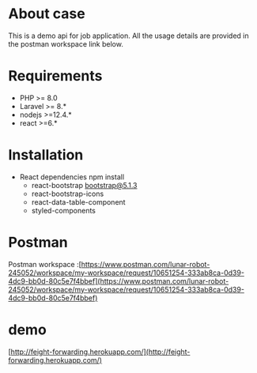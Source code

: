 # About case
This is a demo api for job application. All the usage details are provided in the postman workspace link below.


# Requirements
- PHP >= 8.0
- Laravel >= 8.*
- nodejs >=12.4.*
- react >=6.*

# Installation
- React dependencies
    npm install 
  - react-bootstrap bootstrap@5.1.3
  - react-bootstrap-icons
  - react-data-table-component
  - styled-components



# Postman
Postman workspace :[https://www.postman.com/lunar-robot-245052/workspace/my-workspace/request/10651254-333ab8ca-0d39-4dc9-bb0d-80c5e7f4bbef](https://www.postman.com/lunar-robot-245052/workspace/my-workspace/request/10651254-333ab8ca-0d39-4dc9-bb0d-80c5e7f4bbef)  

# demo
[http://feight-forwarding.herokuapp.com/](http://feight-forwarding.herokuapp.com/)  
